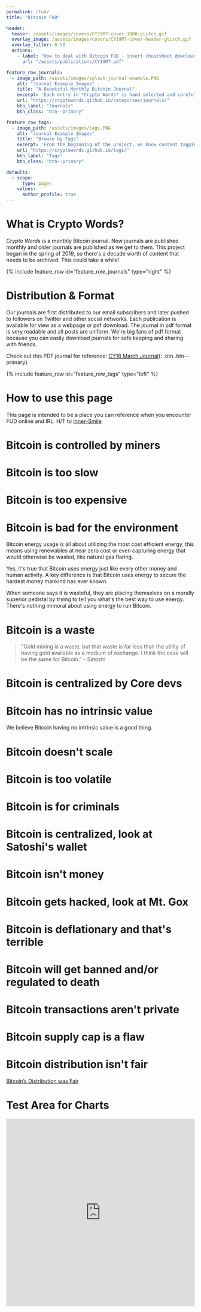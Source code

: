 ```yaml
---
permalink: /fud/
title: "Bitcoin FUD"

header:
  teaser: /assets/images/covers/CY19M7-cover-1000-glitch.gif
  overlay_image: /assets/images/covers/CY19M7-cover-header-glitch.gif
  overlay_filter: 0.50
  actions:
    - label: "How to deal with Bitcoin FUD - insert cheatsheet download here"
      url: "/assets/publications/CY19M7.pdf"

feature_row_journals:
  - image_path: /assets/images/splash-journal-example.PNG
    alt: "Journal Example Images"
    title: "A Beautiful Monthly Bitcoin Journal"
    excerpt: 'Each entry in *Crypto Words* is hand selected and carefully styled for the journal. Our goal is to educate Bitcoiners and archive commentary for future scholars.'
    url: "https://cryptowords.github.io/categories/journals/"
    btn_label: "Journals"
    btn_class: "btn--primary"

feature_row_tags:
  - image_path: /assets/images/tags.PNG
    alt: "Journal Example Images"
    title: "Browse by Tags"
    excerpt: 'From the beginning of the project, we knew content tagging and organization would be important for users. We began with author and quarter published tags and have now begun to tag articles based on keywords and it's Bitcoin discipline.'
    url: "https://cryptowords.github.io/tags/"
    btn_label: "Tags"
    btn_class: "btn--primary"

defaults:
  - scope:
      type: pages
    values:
      author_profile: true
---
```


# What is Crypto Words?
*Crypto Words* is a monthly Bitcoin journal. New journals are published monthly and older journals are published as we get to them. This project began in the spring of 2019, so there's a decade worth of content that needs to be archived. This could take a while!

{% include feature_row id="feature_row_journals" type="right" %}

# Distribution & Format
Our journals are first distributed to our email subscribers and later pushed to followers on Twitter and other social networks. Each publication is available for view as a webpage or pdf download. The journal in pdf format is very readable and all posts are uniform. We're big fans of pdf format because you can easily download journals for safe keeping and sharing with friends.

Check out this PDF journal for reference:
[CY18 March Journal](/assets/publications/CY18M3.pdf){: .btn .btn--primary}

{% include feature_row id="feature_row_tags" type="left" %}







# How to use this page
This page is intended to be a place you can reference when you encounter FUD online and IRL. H/T to [Inner-Smile](https://www.inner-smile.com/bitcoin-fud.phtml)

# Bitcoin is controlled by miners


# Bitcoin is too slow

# Bitcoin is too expensive

# Bitcoin is bad for the environment

Bitcoin energy usage is all about utilizing the most cost efficient energy, this means using renewables at near zero cost or even capturing energy that would otherwise be wasted, like natural gas flaring.

Yes, it's true that Bitcoin uses energy just like every other money and human activity. A key difference is that Bitcoin uses energy to secure the hardest money mankind has ever known. 

When someone says it is wasteful, they are placing themselves on a morally superior pedistal by trying to tell you what's the best way to use energy. There's nothing immoral about using energy to run Bitcoin.

# Bitcoin is a waste

> "Gold mining is a waste, but that waste is far less than the utility of having gold available as a medium of exchange. I think the case will be the same for Bitcoin." - Satoshi

# Bitcoin is centralized by Core devs

# Bitcoin has no intrinsic value
We believe Bitcoin having no intrinsic value is a good thing. 

# Bitcoin doesn't scale

# Bitcoin is too volatile

# Bitcoin is for criminals

# Bitcoin is centralized, look at Satoshi's wallet

# Bitcoin isn't money

# Bitcoin gets hacked, look at Mt. Gox

# Bitcoin is deflationary and that's terrible

# Bitcoin will get banned and/or regulated to death

# Bitcoin transactions aren't private

# Bitcoin supply cap is a flaw

# Bitcoin distribution isn't fair

[Bitcoin’s Distribution was Fair](https://www.danheld.com/blog/2019/1/6/bitcoins-distribution-was-fair)

# Test Area for Charts

<iframe class="highcharts-iframe" src="https://cloud.highcharts.com/embed/anDcC1rSH/" style="border: 0; width: 100%; height: 500px"></iframe>


